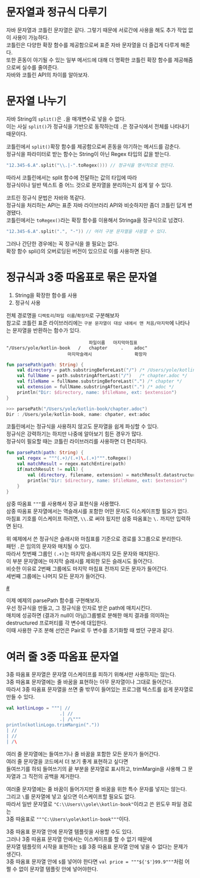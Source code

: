 문자열과 정규식 다루기
=================
자바 문자열과 코틀린 문자열은 같다. 그렇기 때문에 서로간에 사용을 해도 추가 작업 없이 사용이 가능하다.    
코틀린은 다양한 확장 함수를 제공함으로써 표준 자바 문자열을 더 즐겁게 다루게 해준다.   
또한 혼동이 야기될 수 있는 일부 메서드에 대해 더 명확한 코틀린 확장 함수를 제공해줌으로써 실수를 줄여준다.   
자바와 코틀린 API의 차이를 알아보자.  

# 문자열 나누기 
자바 String의 `split()`은 `.`을 매개변수로 넣을 수 없다.      
이는 사실 `split()`가 정규식을 기반으로 동작하는데 `.`은 정규식에서 전체를 나타내기 때문이다.    

코틀린에서 `split()`확장 함수를 제공함으로써 혼동을 야기하는 메서드를 감춘다.       
정규식을 파라미터로 받는 함수는 String이 아닌 Regex 타입의 값을 받는다.       

```kt
"12.345-6.A".split("\\.|-".toRegex())) // 정규식을 명시적으로 만든다.   
```   
따라서 코틀린에서는 split 함수에 전달하는 값의 타입에 따라     
정규식이나 일반 텍스트 중 어느 것으로 문자열을 분리하는지 쉽게 알 수 있다.      

코트린 정규식 문법은 자바와 똑같다.  
정규식을 처리하는 API는 표준 자바 라이브러리 API와 비슷하지만 좀더 코틀린 답게 변경됐다.     
코틀린에서는 `toRegex()`라는 확장 함수를 이용해서 Stringa을 정규식으로 넘겼다.        

```kt
"12.345-6.A".split(".", "-")) // 여러 구분 문자열을 사용할 수 있다.    
``` 
그러나 간단한 경우에는 꼭 정규식을 쓸 필요는 없다.    
확장 함수 spli()의 오버로딩된 버전이 있으므로 이를 사용하면 된다.     
  
# 정규식과 3중 따옴표로 묶은 문자열  

1. String을 확장한 함수를 사용
2. 정규식 사용 

전체 경로명을 `디렉토리`/`파일 이름`/`확장자`로 구분해보자     
참고로 코틀린 표준 라이브러리에는 `구분 문자열이 대상 내에서 맨 처음/마지막`에 나타나는 문자열을 반환하는 함수가 있다.   

```
                               파일이름   마지막마침표 
"/Users/yole/kotlin-book   /   chapter     .    adoc"
                       마지막슬래시                확장자
```
```kt
fun parsePath(path: String) {
    val directory = path.substringBeforeLast("/") /* /Users/yole/kotlin-book */
    val fullName = path.substringAfterLast("/")   /* chapter.adoc */
    val fileName = fullName.substringBeforeLast(".") /* chapter */
    val extension = fullName.substringAfterLast(".") /* adoc */
    println("Dir: $directory, name: $fileName, ext: $extension")
}

>>> parsePath("/Users/yole/kotlin-book/chapter.adoc")
Dir : /Users/yole/kotlin-book, name: chpater, ext:adoc
```
코틀린에서는 정규식을 사용하지 않고도 문자열을 쉽게 파싱할 수 있다.         
정규식은 강력하기는 하지만 나중에 알아보기 힘든 경우가 많다.               
정규식이 필요할 때는 코틀린 라이브러리를 사용하면 더 편리하다.      

```kt
fun parsePath(path: String) {
    val regex = """(.+)/(.+)\.(.+)""".toRegex()
    val matchResult = regex.matchEntire(path)
    if(matchResult != null) {
        val (directory, filename, extension) = matchResult.datastructured
        println("Dir: $directory, name: $fileName, ext: $extension")
    }
}
```
삼중 따옴표 `"""`를 사용해서 정규 표현식을 사용했다.       
삼중 따옴표 문자열에서는 역슬래시를 포함한 어떤 문자도 이스케이프할 필요가 없다.     
마침표 기호를 이스케이프 하려면, `\\.`로 써야 됬지만 삼중 따옴표는 `\.` 까지만 입력하면 된다.      

위 예제에서 쓴 정규식은 슬래시와 마침표를 기준으로 경로를 3그룹으로 분리한다.   
패턴 `.`은 임의의 문자와 매치될 수 있다.      
따라서 첫번째 그룹인 `(.+)`는 마지막 슬래시까지 모든 문자와 매치된다.       
이 부분 문자열에는 마지막 슬래시를 제외한 모든 슬래시도 들어간다.         
비슷한 이유로 2번째 그룹에도 마지막 마침표 전까지 모든 문자가 들어간다.    
세번째 그룹에는 나머지 모든 문자가 들어간다.   

[#](#)   
  
이제 예제의 parsePath 함수를 구현해보자.      
우선 정규식을 만들고, 그 정규식을 인자로 받은 path에 매치시킨다.      
매치에 성공하면 (결과가 null이 아님)그룹별로 분해한 매치 결과를 의미하는 destructured 프로퍼티를 각 변수에 대입한다.     
이때 사용한 구조 분해 선언은 Pair로 두 변수를 초기화할 때 썼던 구문과 같다.     
   
# 여러 줄 3중 따옴표 문자열 
3중 따옴표 문자열은 문자열 이스케이프를 피하기 위해서만 사용하지는 않는다.     
3중 따옴표 문자열에는 줄 바꿈을 표현하는 아무 문자열이나 그대로 들어간다.       
따라서 3중 따옴표 문자열을 쓰면 줄 밖무이 들어있는 프로그램 텍스트를 쉽게 문자열로 만들 수 있다.    

```kt
val kotlinLogo = """| //
                    .| //
                    .| /\"""
println(kotlinLogo.trimMargin("."))
| //
| //
| /\
```
여러 줄 문자열에는 들여쓰기나 줄 바꿈을 포함한 모든 문자가 들어간다.    
여러 줄 문자열을 코드에서 더 보기 좋게 표현하고 싶다면   
들여쓰기를 하되 들여쓰기의 끝 부분을 문자열로 표시하고, trimMargin을 사용해 그 문자열과 그 직전의 공백을 제거한다.         
 
여러줄 문자열에는 줄 바꿈이 들어가지만 줄 바꿈을 위한 특수 문자를 넣지는 않는다.     
그리고 `\`를 문자열에 넣고 싶으면 이스케이프할 필요도 없다.       
따라서 일반 문자열로 `"C:\\Users\\yole\\kotlin-book"`이라고 쓴 윈도우 파일 경로는     
3중 따옴표로 `"""C:\Users\yole\kotlin-book"""`이다.         
        
3중 따옴표 문자열 안에 문자열 템플릿을 사용할 수도 있다.      
그러나 3중 따옴표 문자열 안에서는 이스케이프를 할 수 없기 때문에        
문자열 템플릿의 시작을 표현하는 `$`를 3중 따옴표 문자열 안에 넣을 수 없다는 문제가 생긴다.      
3중 따옴표 문자열 안에 `$`를 넣어야 한다면 `val price = """${'$'}99.9"""`처럼 어쩔 수 없이 문자열 템플릿 안에 넣어야한다.   












